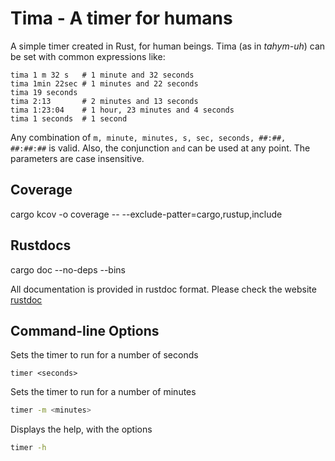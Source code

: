 # Tima - A timer for humans

A simple timer created in Rust, for human beings. Tima (as in *tahym-uh*) can be set with common expressions like:
```
tima 1 m 32 s   # 1 minute and 32 seconds
tima 1min 22sec # 1 minutes and 22 seconds
tima 19 seconds
tima 2:13       # 2 minutes and 13 seconds
tima 1:23:04    # 1 hour, 23 minutes and 4 seconds
tima 1 seconds  # 1 second
```

Any combination of `m, minute, minutes, s, sec, seconds, ##:##, ##:##:##` is valid. Also, the conjunction `and` can be used at any point. The parameters are case insensitive.

## Coverage

cargo kcov -o coverage -- --exclude-patter=cargo,rustup,include

## Rustdocs

cargo doc --no-deps --bins

All documentation is provided in rustdoc format. Please check the website [rustdoc]

[rustdoc]: https://thecastles.gitlab.com/timer

## Command-line Options

Sets the timer to run for a number of seconds

```
timer <seconds>
```

Sets the timer to run for a number of minutes
```bash
timer -m <minutes>
```

Displays the help, with the options
```bash
timer -h
```

